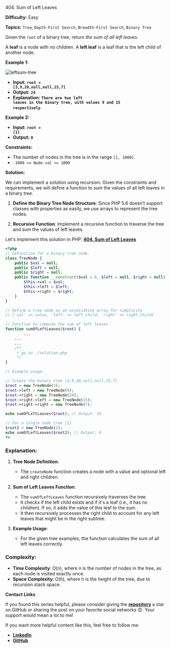 404\. Sum of Left Leaves

**Difficulty:** Easy

**Topics:** `Tree`, `Depth-First Search`, `Breadth-First Search`, `Binary Tree`

Given the `root` of a binary tree, return _the sum of all left leaves_.

A **leaf** is a node with no children. A **left leaf** is a leaf that is the left child of another node.

**Example 1:**

![leftsum-tree](https://assets.leetcode.com/uploads/2021/04/08/leftsum-tree.jpg)

- **Input:** <code>**root = [3,9,20,null,null,15,7]**</code>
- **Output:** <code>**24**</code>
- **Explanation:** <code>**There are two left leaves in the binary tree, with values 9 and 15 respectively**</code>.

**Example 2:**

- **Input:** <code>**root = [1]**</code>
- **Output:** <code>**0**</code>

**Constraints:**

- The number of nodes in the tree is in the range `[1, 1000]`.
- `-1000 <= Node.val <= 1000`


**Solution:**

We can implement a solution using recursion. Given the constraints and requirements, we will define a function to sum the values of all left leaves in a binary tree.

1. **Define the Binary Tree Node Structure**: Since PHP 5.6 doesn’t support classes with properties as easily, we use arrays to represent the tree nodes.

2. **Recursive Function**: Implement a recursive function to traverse the tree and sum the values of left leaves.

Let's implement this solution in PHP: **[404. Sum of Left Leaves](https://github.com/mah-shamim/leet-code-in-php/tree/main/algorithms/000404-sum-of-left-leaves/solution.php)**

```php
<?php
// Definition for a binary tree node.
class TreeNode {
    public $val = null;
    public $left = null;
    public $right = null;
    public function __construct($val = 0, $left = null, $right = null) {
        $this->val = $val;
        $this->left = $left;
        $this->right = $right;
    }
}

// Define a tree node as an associative array for simplicity
// ['val' => value, 'left' => left_child, 'right' => right_child]

// Function to compute the sum of left leaves
function sumOfLeftLeaves($root) {
        ...
    ...
    ...
    /**
     * go to ./solution.php
     */
}

// Example usage:

// Create the binary tree [3,9,20,null,null,15,7]
$root = new TreeNode(3);
$root->left = new TreeNode(9);
$root->right = new TreeNode(20);
$root->right->left = new TreeNode(15);
$root->right->right = new TreeNode(7);

echo sumOfLeftLeaves($root); // Output: 24

// For a single node tree [1]
$root2 = new TreeNode(1);
echo sumOfLeftLeaves($root2); // Output: 0
?>
```

### Explanation:

1. **Tree Node Definition**:
    - The `createNode` function creates a node with a value and optional left and right children.

2. **Sum of Left Leaves Function**:
    - The `sumOfLeftLeaves` function recursively traverses the tree.
    - It checks if the left child exists and if it's a leaf (i.e., it has no children). If so, it adds the value of this leaf to the sum.
    - It then recursively processes the right child to account for any left leaves that might be in the right subtree.

3. **Example Usage**:
    - For the given tree examples, the function calculates the sum of all left leaves correctly.

### Complexity:
- **Time Complexity**: O(n), where n is the number of nodes in the tree, as each node is visited exactly once.
- **Space Complexity**: O(h), where h is the height of the tree, due to recursion stack space.

**Contact Links**

If you found this series helpful, please consider giving the **[repository](https://github.com/mah-shamim/leet-code-in-php)** a star on GitHub or sharing the post on your favorite social networks 😍. Your support would mean a lot to me!

If you want more helpful content like this, feel free to follow me:

- **[LinkedIn](https://www.linkedin.com/in/arifulhaque/)**
- **[GitHub](https://github.com/mah-shamim)**

